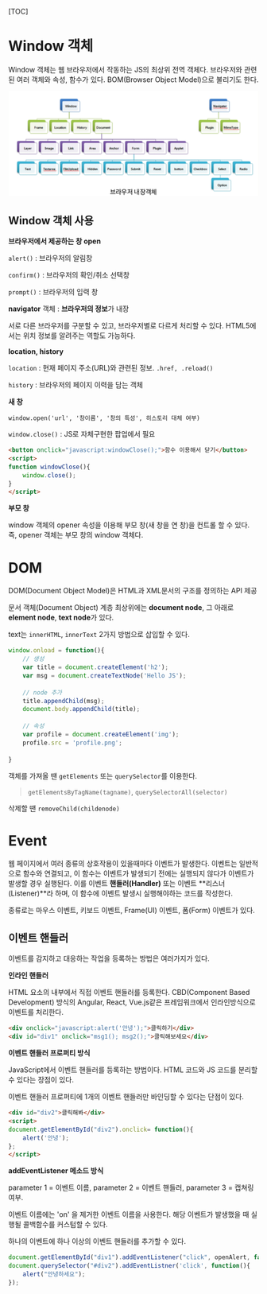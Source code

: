 [TOC]



# Window 객체

Window 객체는 웹 브라우저에서 작동하는 JS의 최상위 전역 객체다. 브라우저와 관련된 여러 객체와 속성, 함수가 있다. BOM(Browser Object Model)으로 불리기도 한다.

![image-20210304141104726](images/image-20210304141104726.png) 



## Window 객체 사용

**브라우저에서 제공하는 창 open**

`alert()` : 브라우저의 알림창

`confirm()` : 브라우저의 확인/취소 선택창

`prompt()` : 브라우저의 입력 창



**navigator** 객체 : **브라우저의 정보**가 내장

서로 다른 브라우저를 구분할 수 있고, 브라우저별로 다르게 처리할 수 있다. HTML5에서는 위치 정보를 알려주는 역할도 가능하다.



**location, history**

`location` : 현재 페이지 주소(URL)와 관련된 정보. `.href, .reload()`

`history` : 브라우저의 페이지 이력을 담는 객체 



**새 창** 

`window.open('url', '창이름', '창의 특성', 히스토리 대체 여부)`

`window.close()` : JS로 자체구현한 팝업에서 필요

```html
<button onclick="javascript:windowClose();">함수 이용해서 닫기</button>
<script>
function windowClose(){
    window.close();
}
</script>
```

**부모 창**

window 객체의 opener 속성을 이용해 부모 창(새 창을 연 창)을 컨트롤 할 수 있다. 즉, opener 객체는 부모 창의 window 객체다.



# DOM

DOM(Document Object Model)은 HTML과 XML문서의 구조를 정의하는 API 제공

문서 객체(Document Object) 계층 최상위에는 **document node**, 그 아래로 **element node**, **text node**가 있다.

text는 `innerHTML`, `innerText` 2가지 방법으로 삽입할 수 있다.

```javascript
window.onload = function(){
    // 생성
    var title = document.createElement('h2');
    var msg = document.createTextNode('Hello JS');
	
    // node 추가
    title.appendChild(msg);
    document.body.appendChild(title);
    
    // 속성
    var profile = document.createElement('img');
    profile.src = 'profile.png';
    
}
```

객체를 가져올 땐 `getElements` 또는 `querySelector`를 이용한다.

> `getElementsByTagName(tagname)`, `querySelectorAll(selector)`

삭제할 땐 `removeChild(childenode)`



# Event

웹 페이지에서 여러 종류의 상호작용이 있을때마다 이벤트가 발생한다. 이벤트는 일반적으로 함수와 연결되고, 이 함수는 이벤트가 발생되기 전에는 실행되지 않다가 이벤트가 발생할 경우 실행된다. 이를 이벤트 **핸들러(Handler)** 또는 이벤트 **리스너(Listener)**라 하며, 이 함수에 이벤트 발생시 실행해야하는 코드를 작성한다.

종류로는 마우스 이벤트, 키보드 이벤트, Frame(UI) 이벤트, 폼(Form) 이벤트가 있다.



## 이벤트 핸들러

이벤트를 감지하고 대응하는 작업을 등록하는 방법은 여러가지가 있다. 



**인라인 핸들러**

HTML 요소의 내부에서 직접 이벤트 핸들러를 등록한다. CBD(Component Based Development) 방식의 Angular, React, Vue.js같은 프레임워크에서 인라인방식으로 이벤트를 처리한다.

```html
<div onclick="javascript:alert('안녕');">클릭하기</div>
<div id="div1" onclick="msg1(); msg2();">클릭해보세요</div>
```



**이벤트 핸들러 프로퍼티 방식**

JavaScript에서 이벤트 핸들러를 등록하는 방법이다. HTML 코드와 JS 코드를 분리할 수 있다는 장점이 있다. 

이벤트 핸들러 프로퍼티에 1개의 이벤트 핸들러만 바인딩할 수 있다는 단점이 있다.

```html
<div id="div2">클릭해봐</div>
<script>
document.getElementById("div2").onclick= function(){
    alert('안녕');
};
</script>
```



**addEventListener 메소드 방식**

parameter 1 = 이벤트 이름, parameter 2 = 이벤트 핸들러, parameter 3 = 캡쳐링 여부.

이벤트 이름에는 'on' 을 제거한 이벤트 이름을 사용한다. 해당 이벤트가 발생했을 때 실행될 콜백함수를 커스텀할 수 있다.

하나의 이벤트에 하나 이상의 이벤트 핸들러를 추가할 수 있다.

```javascript
document.getElementById("div1").addEventListener("click", openAlert, false);
document.querySelector("#div2").addEventListner('click', function(){
    alert("안녕하세요");
});
```


